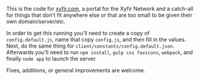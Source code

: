 This is the code for [xyfir.com](https://xyfir.com), a portal for the Xyfir Network and a catch-all for things that don't fit anywhere else or that are too small to be given their own domain/server/etc.

In order to get this running you'll need to create a copy of `config.default.js`, name that copy `config.js`, and then fill in the values. Next, do the same thing for `client/constants/config.default.json`. Afterwards you'll need to run `npm install`, `gulp css favicons`, `webpack`, and finally `node app` to launch the server.

Fixes, additions, or general improvements are welcome.